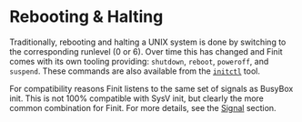Rebooting & Halting
===================

Traditionally, rebooting and halting a UNIX system is done by switching
to the corresponding runlevel (0 or 6).  Over time this has changed and
Finit comes with its own tooling providing: `shutdown`, `reboot`,
`poweroff`, and `suspend`.  These commands are also available from the
[`initctl`](initctl.md) tool.

For compatibility reasons Finit listens to the same set of signals as
BusyBox init.  This is not 100% compatible with SysV init, but clearly
the more common combination for Finit.  For more details, see the
[Signal](signals.md) section.
